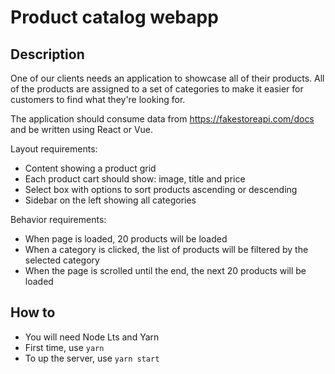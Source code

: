 # Product catalog webapp

## Description

One of our clients needs an application to showcase all of their products. All of the products are assigned to a set of categories to make it easier for customers to find what they're looking for. 

The application should consume data from https://fakestoreapi.com/docs and be written using React or Vue.

Layout requirements:

* Content showing a product grid
* Each product cart should show: image, title and price
* Select box with options to sort products ascending or descending
* Sidebar on the left showing all categories

Behavior requirements:

* When page is loaded, 20 products will be loaded
* When a category is clicked, the list of products will be filtered by the selected category
* When the page is scrolled until the end, the next 20 products will be loaded

## How to

* You will need Node Lts and Yarn
* First time, use ```yarn```
* To up the server, use ```yarn start```